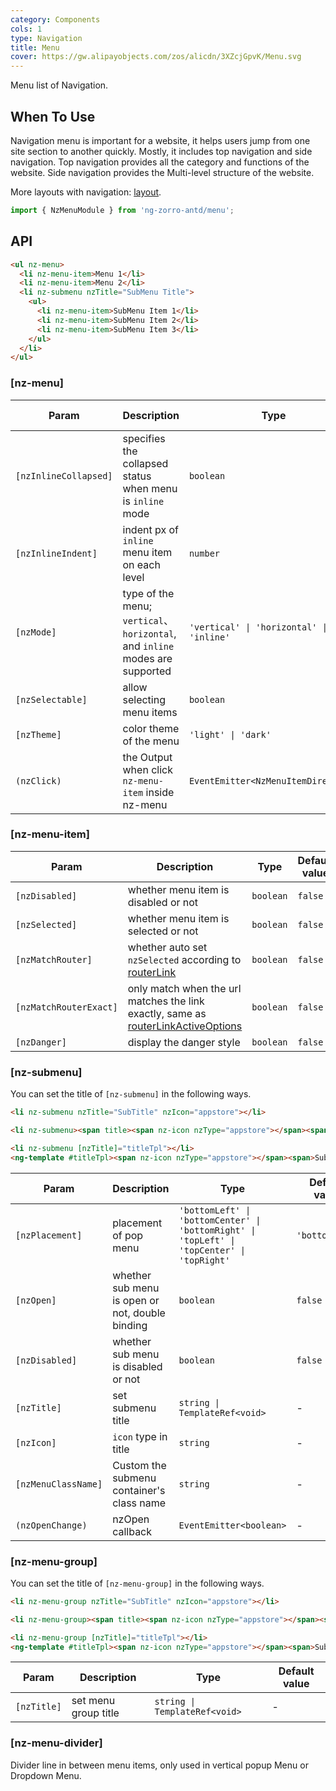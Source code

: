 ```yaml
---
category: Components
cols: 1
type: Navigation
title: Menu
cover: https://gw.alipayobjects.com/zos/alicdn/3XZcjGpvK/Menu.svg
---
```


Menu list of Navigation.

## When To Use

Navigation menu is important for a website, it helps users jump from one site section to another quickly. Mostly, it includes top navigation and side navigation. Top navigation provides all the category and functions of the website. Side navigation provides the Multi-level structure of the website.

More layouts with navigation: [layout](/components/layout/en).

```ts
import { NzMenuModule } from 'ng-zorro-antd/menu';
```

## API

```html
<ul nz-menu>
  <li nz-menu-item>Menu 1</li>
  <li nz-menu-item>Menu 2</li>
  <li nz-submenu nzTitle="SubMenu Title">
    <ul>
      <li nz-menu-item>SubMenu Item 1</li>
      <li nz-menu-item>SubMenu Item 2</li>
      <li nz-menu-item>SubMenu Item 3</li>
    </ul>
  </li>
</ul>
```

### [nz-menu]

| Param | Description | Type | Default value |
| ----- | ----------- | ---- | ------------- |
| `[nzInlineCollapsed]` | specifies the collapsed status when menu is `inline` mode | `boolean` | - |
| `[nzInlineIndent]` | indent px of `inline` menu item on each level | `number` | `24` |
| `[nzMode]` | type of the menu; `vertical`、 `horizontal`, and `inline` modes are supported | `'vertical' \| 'horizontal' \| 'inline'` | `'vertical'` |
| `[nzSelectable]` | allow selecting menu items | `boolean` | `true` |
| `[nzTheme]` | color theme of the menu | `'light' \| 'dark'` | `'light'` |
| `(nzClick)` | the Output when click `nz-menu-item` inside nz-menu | `EventEmitter<NzMenuItemDirective>` | |

### [nz-menu-item]

| Param | Description | Type | Default value |
| ----- | ----------- | ---- | ------------- |
| `[nzDisabled]` | whether menu item is disabled or not | `boolean` | `false` |
| `[nzSelected]` | whether menu item is selected or not | `boolean` | `false` |
| `[nzMatchRouter]` | whether auto set `nzSelected` according to [routerLink](https://www.angular.cn/api/router/RouterLink) | `boolean` | `false` |
| `[nzMatchRouterExact]` | only match when the url matches the link exactly, same as [routerLinkActiveOptions](https://angular.io/api/router/RouterLinkActive#routerLinkActiveOptions) | `boolean` | `false` |
| `[nzDanger]` | display the danger style | `boolean` | `false` |

### [nz-submenu]

You can set the title of `[nz-submenu]` in the following ways.

```html
<li nz-submenu nzTitle="SubTitle" nzIcon="appstore"></li>

<li nz-submenu><span title><span nz-icon nzType="appstore"></span><span>SubTitle</span></span></li>

<li nz-submenu [nzTitle]="titleTpl"></li>
<ng-template #titleTpl><span nz-icon nzType="appstore"></span><span>SubTitle</span></ng-template>
```

| Param | Description | Type | Default value |
| ----- | ----------- | ---- | ------------- |
| `[nzPlacement]` | placement of pop menu | `'bottomLeft' \| 'bottomCenter' \| 'bottomRight' \| 'topLeft' \| 'topCenter' \| 'topRight'` | `'bottomLeft'` |
| `[nzOpen]` | whether sub menu is open or not, double binding | `boolean` | `false` |
| `[nzDisabled]` | whether sub menu is disabled or not | `boolean` | `false` |
| `[nzTitle]` | set submenu title | `string \| TemplateRef<void>` | - |
| `[nzIcon]` | `icon` type in title | `string` | - |
| `[nzMenuClassName]` | Custom the submenu container's class name | `string` | - |
| `(nzOpenChange)` | nzOpen callback | `EventEmitter<boolean>` | - |

### [nz-menu-group]

You can set the title of `[nz-menu-group]` in the following ways.

```html
<li nz-menu-group nzTitle="SubTitle" nzIcon="appstore"></li>

<li nz-menu-group><span title><span nz-icon nzType="appstore"></span><span>SubTitle</span></span></li>

<li nz-menu-group [nzTitle]="titleTpl"></li>
<ng-template #titleTpl><span nz-icon nzType="appstore"></span><span>SubTitle</span></ng-template>
```

| Param | Description | Type | Default value |
| ----- | ----------- | ---- | ------------- |
| `[nzTitle]` | set menu group title | `string \| TemplateRef<void>` | - |


### [nz-menu-divider]

Divider line in between menu items, only used in vertical popup Menu or Dropdown Menu.
